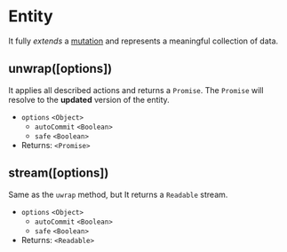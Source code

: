 # Entity

It fully *extends* a [mutation](mutation.md) and represents a meaningful collection of data.

## unwrap([options])

It applies all described actions and returns a `Promise`. The `Promise` will resolve to the **updated** version of the entity.

- `options` `<Object>`
  - `autoCommit` `<Boolean>`
  - `safe` `<Boolean>`
- Returns: `<Promise>`

## stream([options])

Same as the `uwrap` method, but It returns a `Readable` stream.

- `options` `<Object>`
  - `autoCommit` `<Boolean>`
  - `safe` `<Boolean>`
- Returns: `<Readable>`
